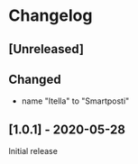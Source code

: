# Changelog

## [Unreleased]
## Changed
- name "Itella" to "Smartposti"

## [1.0.1] - 2020-05-28
Initial release